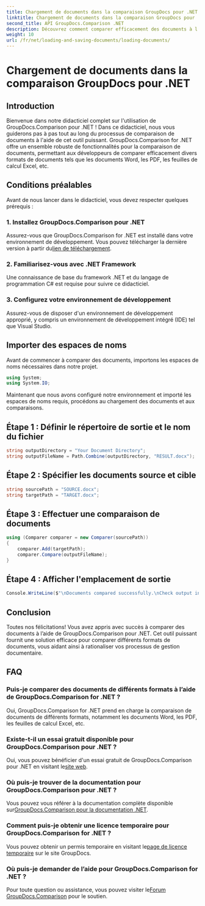 ```yaml
---
title: Chargement de documents dans la comparaison GroupDocs pour .NET
linktitle: Chargement de documents dans la comparaison GroupDocs pour .NET
second_title: API GroupDocs.Comparison .NET
description: Découvrez comment comparer efficacement des documents à l’aide de GroupDocs.Comparison for .NET. Rationalisez vos processus de gestion documentaire.
weight: 10
url: /fr/net/loading-and-saving-documents/loading-documents/
---
```


# Chargement de documents dans la comparaison GroupDocs pour .NET

## Introduction
Bienvenue dans notre didacticiel complet sur l'utilisation de GroupDocs.Comparison pour .NET ! Dans ce didacticiel, nous vous guiderons pas à pas tout au long du processus de comparaison de documents à l'aide de cet outil puissant. GroupDocs.Comparison for .NET offre un ensemble robuste de fonctionnalités pour la comparaison de documents, permettant aux développeurs de comparer efficacement divers formats de documents tels que les documents Word, les PDF, les feuilles de calcul Excel, etc.
## Conditions préalables
Avant de nous lancer dans le didacticiel, vous devez respecter quelques prérequis :
### 1. Installez GroupDocs.Comparison pour .NET
 Assurez-vous que GroupDocs.Comparison for .NET est installé dans votre environnement de développement. Vous pouvez télécharger la dernière version à partir du[lien de téléchargement](https://releases.groupdocs.com/comparison/net/).
### 2. Familiarisez-vous avec .NET Framework
Une connaissance de base du framework .NET et du langage de programmation C# est requise pour suivre ce didacticiel.
### 3. Configurez votre environnement de développement
Assurez-vous de disposer d'un environnement de développement approprié, y compris un environnement de développement intégré (IDE) tel que Visual Studio.

## Importer des espaces de noms
Avant de commencer à comparer des documents, importons les espaces de noms nécessaires dans notre projet.

```csharp
using System;
using System.IO;
```

Maintenant que nous avons configuré notre environnement et importé les espaces de noms requis, procédons au chargement des documents et aux comparaisons.
## Étape 1 : Définir le répertoire de sortie et le nom du fichier
```csharp
string outputDirectory = "Your Document Directory";
string outputFileName = Path.Combine(outputDirectory, "RESULT.docx");
```
## Étape 2 : Spécifier les documents source et cible
```csharp
string sourcePath = "SOURCE.docx";
string targetPath = "TARGET.docx";
```
## Étape 3 : Effectuer une comparaison de documents
```csharp
using (Comparer comparer = new Comparer(sourcePath))
{
    comparer.Add(targetPath);
    comparer.Compare(outputFileName);
}
```
## Étape 4 : Afficher l'emplacement de sortie
```csharp
Console.WriteLine($"\nDocuments compared successfully.\nCheck output in {outputDirectory}.");
```

## Conclusion
Toutes nos félicitations! Vous avez appris avec succès à comparer des documents à l’aide de GroupDocs.Comparison pour .NET. Cet outil puissant fournit une solution efficace pour comparer différents formats de documents, vous aidant ainsi à rationaliser vos processus de gestion documentaire.
## FAQ
### Puis-je comparer des documents de différents formats à l’aide de GroupDocs.Comparison for .NET ?
Oui, GroupDocs.Comparison for .NET prend en charge la comparaison de documents de différents formats, notamment les documents Word, les PDF, les feuilles de calcul Excel, etc.
### Existe-t-il un essai gratuit disponible pour GroupDocs.Comparison pour .NET ?
 Oui, vous pouvez bénéficier d'un essai gratuit de GroupDocs.Comparison pour .NET en visitant le[site web](https://releases.groupdocs.com/).
### Où puis-je trouver de la documentation pour GroupDocs.Comparison pour .NET ?
 Vous pouvez vous référer à la documentation complète disponible sur[GroupDocs.Comparison pour la documentation .NET](https://tutorials.groupdocs.com/comparison/net/).
### Comment puis-je obtenir une licence temporaire pour GroupDocs.Comparison for .NET ?
 Vous pouvez obtenir un permis temporaire en visitant le[page de licence temporaire](https://purchase.groupdocs.com/temporary-license/) sur le site GroupDocs.
### Où puis-je demander de l’aide pour GroupDocs.Comparison for .NET ?
 Pour toute question ou assistance, vous pouvez visiter le[Forum GroupDocs.Comparison](https://forum.groupdocs.com/c/comparison/12) pour le soutien.